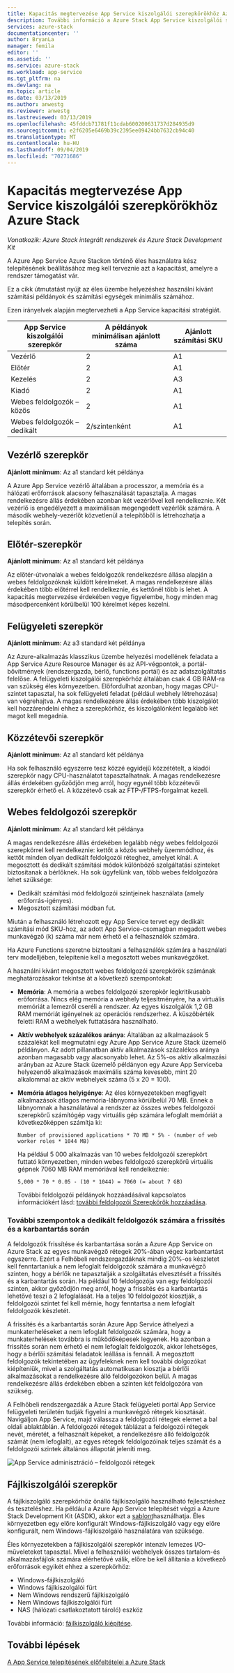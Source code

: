 ```yaml
---
title: Kapacitás megtervezése App Service kiszolgálói szerepkörökhöz Azure Stackban | Microsoft Docs
description: További információ a Azure Stack App Service kiszolgálói szerepköreinek kapacitásának megtervezéséről.
services: azure-stack
documentationcenter: ''
author: BryanLa
manager: femila
editor: ''
ms.assetid: ''
ms.service: azure-stack
ms.workload: app-service
ms.tgt_pltfrm: na
ms.devlang: na
ms.topic: article
ms.date: 03/13/2019
ms.author: anwestg
ms.reviewer: anwestg
ms.lastreviewed: 03/13/2019
ms.openlocfilehash: 45fddcb71781f11cdab600200631737d284935d9
ms.sourcegitcommit: e2f6205e6469b39c2395ee09424bb7632cb94c40
ms.translationtype: MT
ms.contentlocale: hu-HU
ms.lasthandoff: 09/04/2019
ms.locfileid: "70271686"
---
```

# <a name="capacity-planning-for-app-service-server-roles-in-azure-stack"></a>Kapacitás megtervezése App Service kiszolgálói szerepkörökhöz Azure Stack

*Vonatkozik: Azure Stack integrált rendszerek és Azure Stack Development Kit*

A Azure App Service Azure Stackon történő éles használatra kész telepítésének beállításához meg kell terveznie azt a kapacitást, amelyre a rendszer támogatást vár.  

Ez a cikk útmutatást nyújt az éles üzembe helyezéshez használni kívánt számítási példányok és számítási egységek minimális számához.

Ezen irányelvek alapján megtervezheti a App Service kapacitási stratégiát.

| App Service kiszolgálói szerepkör | A példányok minimálisan ajánlott száma | Ajánlott számítási SKU|
| --- | --- | --- |
| Vezérlő | 2 | A1 |
| Előtér | 2 | A1 |
| Kezelés | 2 | A3 |
| Kiadó | 2 | A1 |
| Webes feldolgozók – közös | 2 | A1 |
| Webes feldolgozók – dedikált | 2/szintenként | A1 |

## <a name="controller-role"></a>Vezérlő szerepkör

**Ajánlott minimum**: Az a1 standard két példánya

A Azure App Service vezérlő általában a processzor, a memória és a hálózati erőforrások alacsony felhasználását tapasztalja. A magas rendelkezésre állás érdekében azonban két vezérlővel kell rendelkeznie. Két vezérlő is engedélyezett a maximálisan megengedett vezérlők számára. A második webhely-vezérlőt közvetlenül a telepítőből is létrehozhatja a telepítés során.

## <a name="front-end-role"></a>Előtér-szerepkör

**Ajánlott minimum**: Az a1 standard két példánya

Az előtér-útvonalak a webes feldolgozók rendelkezésre állása alapján a webes feldolgozóknak küldött kérelmeket. A magas rendelkezésre állás érdekében több előtérrel kell rendelkeznie, és kettőnél több is lehet. A kapacitás megtervezése érdekében vegye figyelembe, hogy minden mag másodpercenként körülbelül 100 kérelmet képes kezelni.

## <a name="management-role"></a>Felügyeleti szerepkör

**Ajánlott minimum**: Az a3 standard két példánya

Az Azure-alkalmazás klasszikus üzembe helyezési modellének feladata a App Service Azure Resource Manager és az API-végpontok, a portál-bővítmények (rendszergazda, bérlő, functions portál) és az adatszolgáltatás felelőse. A felügyeleti kiszolgálói szerepkörhöz általában csak 4 GB RAM-ra van szükség éles környezetben. Előfordulhat azonban, hogy magas CPU-szintet tapasztal, ha sok felügyeleti feladat (például webhely létrehozása) van végrehajtva. A magas rendelkezésre állás érdekében több kiszolgálót kell hozzárendelni ehhez a szerepkörhöz, és kiszolgálónként legalább két magot kell megadnia.

## <a name="publisher-role"></a>Közzétevői szerepkör

**Ajánlott minimum**: Az a1 standard két példánya

Ha sok felhasználó egyszerre tesz közzé egyidejű közzétételt, a kiadói szerepkör nagy CPU-használatot tapasztalhatnak. A magas rendelkezésre állás érdekében győződjön meg arról, hogy egynél több közzétevői szerepkör érhető el. A közzétevő csak az FTP-/FTPS-forgalmat kezeli.

## <a name="web-worker-role"></a>Webes feldolgozói szerepkör

**Ajánlott minimum**: Az a1 standard két példánya

A magas rendelkezésre állás érdekében legalább négy webes feldolgozói szerepkörrel kell rendelkeznie: kettőt a közös webhely üzemmódhoz, és kettőt minden olyan dedikált feldolgozói réteghez, amelyet kínál. A megosztott és dedikált számítási módok különböző szolgáltatási szinteket biztosítanak a bérlőknek. Ha sok ügyfelünk van, több webes feldolgozóra lehet szüksége:

- Dedikált számítási mód feldolgozói szintjeinek használata (amely erőforrás-igényes).
- Megosztott számítási módban fut.

Miután a felhasználó létrehozott egy App Service tervet egy dedikált számítási mód SKU-hoz, az adott App Service-csomagban megadott webes munkavégző (k) száma már nem érhető el a felhasználók számára.

Ha Azure Functions szeretne biztosítani a felhasználók számára a használati terv modelljében, telepítenie kell a megosztott webes munkavégzőket.

A használni kívánt megosztott webes feldolgozói szerepkörök számának meghatározásakor tekintse át a következő szempontokat:

- **Memória**: A memória a webes feldolgozói szerepkör legkritikusabb erőforrása. Nincs elég memória a webhely teljesítményére, ha a virtuális memóriát a lemezről cseréli a rendszer. Az egyes kiszolgálók 1,2 GB RAM memóriát igényelnek az operációs rendszerhez. A küszöbérték feletti RAM a webhelyek futtatására használható.
- **Aktív webhelyek százalékos aránya**: Általában az alkalmazások 5 százalékát kell megmutatni egy Azure App Service Azure Stack üzemelő példányon. Az adott pillanatban aktív alkalmazások százalékos aránya azonban magasabb vagy alacsonyabb lehet. Az 5%-os aktív alkalmazási arányban az Azure Stack üzemelő példányon egy Azure App Serviceba helyezendő alkalmazások maximális száma kevesebb, mint 20 alkalommal az aktív webhelyek száma (5 x 20 = 100).
- **Memória átlagos helyigénye**: Az éles környezetekben megfigyelt alkalmazások átlagos memória-lábnyoma körülbelül 70 MB. Ennek a lábnyomnak a használatával a rendszer az összes webes feldolgozói szerepkörű számítógép vagy virtuális gép számára lefoglalt memóriát a következőképpen számítja ki:

   `Number of provisioned applications * 70 MB * 5% - (number of web worker roles * 1044 MB)`

   Ha például 5 000 alkalmazás van 10 webes feldolgozói szerepkört futtató környezetben, minden webes feldolgozó szerepkörű virtuális gépnek 7060 MB RAM memóriával kell rendelkeznie:

   `5,000 * 70 * 0.05 - (10 * 1044) = 7060 (= about 7 GB)`

   További feldolgozói példányok hozzáadásával kapcsolatos információkért lásd: [további feldolgozói Szerepkörök hozzáadása](azure-stack-app-service-add-worker-roles.md).

### <a name="additional-considerations-for-dedicated-workers-during-upgrade-and-maintenance"></a>További szempontok a dedikált feldolgozók számára a frissítés és a karbantartás során

A feldolgozók frissítése és karbantartása során a Azure App Service on Azure Stack az egyes munkavégző rétegek 20%-ában végez karbantartást egyszerre.  Ezért a Felhőbeli rendszergazdáknak mindig 20%-os készletet kell fenntartaniuk a nem lefoglalt feldolgozók számára a munkavégző szinten, hogy a bérlők ne tapasztalják a szolgáltatás elvesztését a frissítés és a karbantartás során.  Ha például 10 feldolgozója van egy feldolgozói szinten, akkor győződjön meg arról, hogy a frissítés és a karbantartás lehetővé teszi a 2 lefoglalását. Ha a teljes 10 feldolgozót kiosztják, a feldolgozói szintet fel kell mérnie, hogy fenntartsa a nem lefoglalt feldolgozók készletét. 

A frissítés és a karbantartás során Azure App Service áthelyezi a munkaterheléseket a nem lefoglalt feldolgozók számára, hogy a munkaterhelések továbbra is működőképesek legyenek. Ha azonban a frissítés során nem érhető el nem lefoglalt feldolgozók, akkor lehetséges, hogy a bérlői számítási feladatok leállása is fennáll. A megosztott feldolgozók tekintetében az ügyfeleknek nem kell további dolgozókat kiépíteniük, mivel a szolgáltatás automatikusan kiosztja a bérlői alkalmazásokat a rendelkezésre álló feldolgozókon belül. A magas rendelkezésre állás érdekében ebben a szinten két feldolgozóra van szükség.

A Felhőbeli rendszergazdák a Azure Stack felügyeleti portál App Service felügyeleti területén tudják figyelni a munkavégző rétegek kiosztását. Navigáljon App Service, majd válassza a feldolgozói rétegek elemet a bal oldali ablaktáblán. A feldolgozói rétegek táblázat a feldolgozói rétegek nevét, méretét, a felhasznált képeket, a rendelkezésre álló feldolgozók számát (nem lefoglalt), az egyes rétegek feldolgozóinak teljes számát és a feldolgozói szintek általános állapotát jeleníti meg.

![App Service adminisztráció – feldolgozói rétegek][1]

## <a name="file-server-role"></a>Fájlkiszolgálói szerepkör

A fájlkiszolgáló szerepkörhöz önálló fájlkiszolgáló használható fejlesztéshez és teszteléshez. Ha például a Azure App Service telepítését végzi a Azure Stack Development Kit (ASDK), akkor ezt a [sablont](https://aka.ms/appsvconmasdkfstemplate)használhatja.  Éles környezetben egy előre konfigurált Windows-fájlkiszolgáló vagy egy előre konfigurált, nem Windows-fájlkiszolgáló használatára van szüksége.

Éles környezetekben a fájlkiszolgálói szerepkör intenzív lemezes I/O-műveleteket tapasztal. Mivel a felhasználói webhelyek összes tartalom-és alkalmazásfájlok számára elérhetővé válik, előre be kell állítania a következő erőforrások egyikét ehhez a szerepkörhöz:

- Windows-fájlkiszolgáló
- Windows fájlkiszolgálói fürt
- Nem Windows rendszerű fájlkiszolgáló
- Nem Windows fájlkiszolgálói fürt
- NAS (hálózati csatlakoztatott tároló) eszköz

További információ: [fájlkiszolgáló kiépítése](azure-stack-app-service-before-you-get-started.md#prepare-the-file-server).

## <a name="next-steps"></a>További lépések

[A App Service telepítésének előfeltételei a Azure Stack](azure-stack-app-service-before-you-get-started.md)

<!--Image references-->
[1]: ./media/azure-stack-app-service-capacity-planning/worker-tier-allocation.png